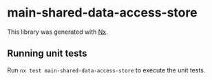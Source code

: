 # main-shared-data-access-store

This library was generated with [Nx](https://nx.dev).

## Running unit tests

Run `nx test main-shared-data-access-store` to execute the unit tests.

